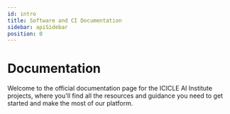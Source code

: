 ```yaml
---
id: intro
title: Software and CI Documentation
sidebar: apiSidebar
position: 0
---
```


# Documentation

Welcome to the official documentation page for the ICICLE AI Institute projects, where you'll find all the resources and guidance you need to get started and make the most of our platform.
